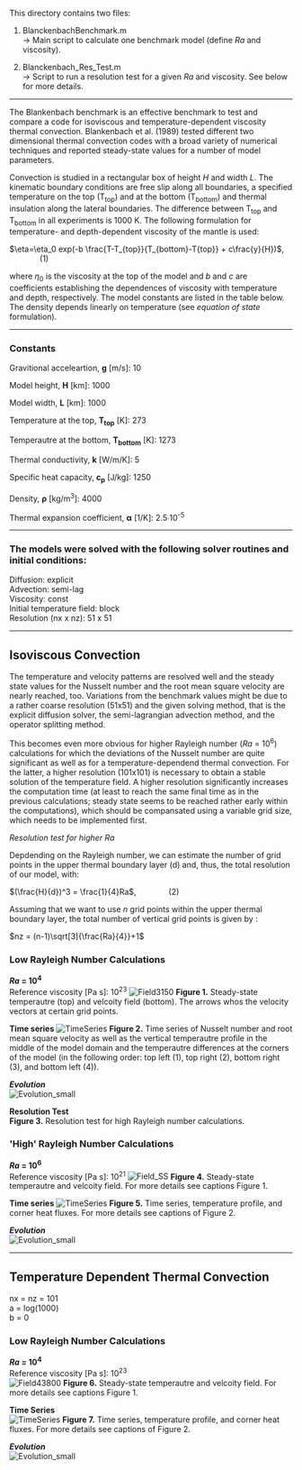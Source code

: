 This directory contains two files: 
1. BlanckenbachBenchmark.m<br>
     -> Main script to calculate one benchmark model (define *Ra* and viscosity). 
   
3. Blanckenbach_Res_Test.m<br>
     -> Script to run a resolution test for a given *Ra* and viscosity. See below for more details. 

-------------------------------------------------------------
The Blankenbach benchmark is an effective benchmark to test and compare a code for isoviscous and temperature-dependent viscosity thermal convection. Blankenbach et al. (1989) tested different two dimensional thermal convection codes with a broad variety of numerical techniques and reported steady-state values for a number of model parameters. 

Convection is studied in a rectangular box of height *H* and width *L*. The kinematic boundary conditions are free slip along all boundaries, a specified temperature on the top (T<sub>top</sub>) and at the bottom (T<sub>bottom</sub>) and thermal insulation along the lateral boundaries. The difference between T<sub>top</sub> and T<sub>bottom</sub> in all experiments is 1000 K. The following formulation for temperature- and depth-dependent viscosity of the mantle is used: 

$\eta=\eta_0 exp(-b \frac{T-T_{top}}{T_{bottom}-T{top}} + c\frac{y}{H})$, &emsp; &emsp; &emsp; (1)

where $\eta_0$ is the viscosity at the top of the model and *b* and *c* are coefficients establishing the dependences of viscosity with temperature and depth, respectively. The model constants are listed in the table below. The density depends linearly on temperature (see *equation of state* formulation). 

--------------------------------------------------------------

### **Constants**
Gravitional acceleartion, **g** [m/s]: 10

Model height, **H** [km]: 1000

Model width, **L** [km]: 1000

Temperature at the top, **T<sub>top</sub>** [K]: 273

Temperautre at the bottom, **T<sub>bottom</sub>** [K]: 1273

Thermal conductivity, **k** [W/m/K]: 5

Specific heat capacity, **c<sub>p</sub>** [J/kg]: 1250

Density, **ρ** [kg/m<sup>3</sup>]: 4000

Thermal expansion coefficient, **α** [1/K]:	2.5∙10<sup>-5</sup>

--------------------------------------------------------------

### **The models were solved with the following solver routines and initial conditions:**

Diffusion: explicit<br>
Advection: semi-lag<br>
Viscosity: const<br>
Initial temperature field: block<br>
Resolution (nx x nz): 51 x 51<br>

--------------------------------------------------------------

## Isoviscous Convection

The temperature and velocity patterns are resolved well and the steady state values for the Nusselt number and the root mean square velocity are nearly reached, too. Variations from the benchmark values might be due to a rather coarse resolution (51x51) and the given solving method, that is the explicit diffusion solver, the semi-lagrangian advection method, and the operator splitting method. 

This becomes even more obvious for higher Rayleigh number (*Ra* = 10<sup>6</sup>) calculations for which the deviations of the Nusselt number are quite significant as well as for a temperature-dependend thermal convection. For the latter, a higher resolution (101x101) is necessary to obtain a stable solution of the temperature field. A higher resolution significantly increases the computation time (at least to reach the same final time as in the previous calculations; steady state seems to be reached rather early within the computations), which should be compansated using a variable grid size, which needs to be implemented first. 

*Resolution test for higher Ra*

Depdending on the Rayleigh number, we can estimate the number of grid points in the upper thermal boundary layer (d) and, thus, the total resolution of our model, with:  

$(\frac{H}{d})^3 = \frac{1}{4}Ra$, &emsp; &emsp; &emsp; (2)

Assuming that we want to use *n* grid points within the upper thermal boundary layer, the total number of vertical grid points is given by : 

$nz = (n-1)\sqrt[3]{\frac{Ra}{4}}+1$

### Low Rayleigh Number Calculations

***Ra* = 10<sup>4</sup>**<br>
Reference viscosity [Pa s]: 10<sup>23</sup>
![Field3150](https://github.com/LukasFuchs/FDCSGm/assets/25866942/115d5bb6-3c3d-44a6-992a-b6606d7d5144)
**Figure 1.** Steady-state temperautre (top) and velcoity field (bottom). The arrows whos the velocity vectors at certain grid points.

**Time series**
![TimeSeries](https://github.com/LukasFuchs/FDCSGm/assets/25866942/7e7863a1-9360-41af-94a9-58f26065bb37)
**Figure 2.** Time series of Nusselt number and root mean square velocity as well as the vertical temperautre profile in the middle of the model domain and the temperautre differences at the corners of the model (in the following order: top left (1), top right (2), bottom right (3), and bottom left (4)).

***Evolution***<br>
![Evolution_small](https://github.com/LukasFuchs/FDCSGm/assets/25866942/fb4f6e36-29d7-4f2a-affa-3bca238ae59d)

**Resolution Test**<br>
**Figure 3.** Resolution test for high Rayleigh number calculations. 

### 'High' Rayleigh Number Calculations

***Ra* = 10<sup>6</sup>**<br>
Reference viscosity [Pa s]: 10<sup>21</sup>
![Field_SS](https://github.com/LukasFuchs/FDCSGm/assets/25866942/24db94dd-0c7d-4566-aac3-49a995cd3ff0)
**Figure 4.** Steady-state temperautre and velcoity field. For more details see captions Figure 1. 

**Time series**
![TimeSeries](https://github.com/LukasFuchs/FDCSGm/assets/25866942/0d87a365-3347-40a6-83d1-150ea76f34cd)
**Figure 5.** Time series, temperature profile, and corner heat fluxes. For more details see captions of Figure 2.

***Evolution***<br>
![Evolution_small](https://github.com/LukasFuchs/FDCSGm/assets/25866942/2cf47636-250b-4494-9f8c-c27fb24aac47)

--------------------------------------------------------------

## Temperature Dependent Thermal Convection<br>
nx = nz = 101<br>
a = log(1000)<br>
b = 0

### Low Rayleigh Number Calculations

***Ra* = 10<sup>4</sup>**<br>
Reference viscosity [Pa s]: 10<sup>23</sup><br>
![Field43800](https://github.com/LukasFuchs/FDCSGm/assets/25866942/d0c64608-e208-4ac3-912b-890e939a1644)
**Figure 6.**  Steady-state temperautre and velcoity field. For more details see captions Figure 1. 

**Time Series**<br>
![TimeSeries](https://github.com/LukasFuchs/FDCSGm/assets/25866942/a8d16cfe-739b-4233-be88-e06bb98a753f)
**Figure 7.** Time series, temperature profile, and corner heat fluxes. For more details see captions of Figure 2.

***Evolution***<br>
![Evolution_small](https://github.com/LukasFuchs/FDCSGm/assets/25866942/6dd49bc4-258c-4334-8d90-513984750067)



